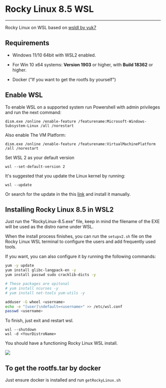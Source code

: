 # Rocky Linux 8.5 WSL

---

Rocky Linux on WSL based on [wsldl by yuk7](https://github.com/yuk7/wsldl)

## Requirements

- Windows 11/10 64bit with WSL2 enabled.

- For Win 10 x64 systems: **Version 1903** or higher, with **Build 18362** or higher.

- Docker ("If you want to get the rootfs by yourself")

## Enable WSL

To enable WSL on a supported system run Powershell with admin privileges and run the next command:

```batch
dism.exe /online /enable-feature /featurename:Microsoft-Windows-Subsystem-Linux /all /norestart
```

Also enable The VM Platform:

```batch
dism.exe /online /enable-feature /featurename:VirtualMachinePlatform /all /norestart
```

Set WSL 2 as your default version

```batch
wsl --set-default-version 2
```

It's suggested that you update the Linux kernel by running:

```batch
wsl --update
```

Or search for the update in the this [link](https://www.catalog.update.microsoft.com/Search.aspx?q=WSL) and install it manually.

## Installing Rocky Linux 8.5 in WSL2

Just run the "RockyLinux-8.5.exe" file, keep in mind the filename of the EXE will be used as the distro name under WSL.

When the install process finishes, you can run the ``setupv2.sh`` file on the Rocky Linux WSL terminal to configure the users and add frequently used tools.

If you want, you can also configure it by running the following commands:

```bash
yum -y update
yum install glibc-langpack-en -y
yum install passwd sudo cracklib-dicts -y

# These packages are opitonal
# yum install ncurses -y
# yum install net-tools yum-utils -y

adduser -G wheel <username>
echo -e "[user]\ndefault=<username>" >> /etc/wsl.conf
passwd <username>
```

To finish, just exit and restart wsl.

```batch
wsl --shutdown
wsl -d <YourDistroName>
```

You should have a functioning Rocky Linux WSL install.

![](https://i.imgur.com/Gg4OqrF.png)

## To get the rootfs.tar by docker

Just ensure docker is installed and run ``getRockyLinux.sh`` 